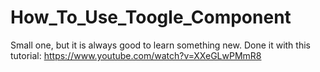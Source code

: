 # How_To_Use_Toogle_Component
Small one, but it is always good to learn something new. Done it with this tutorial: https://www.youtube.com/watch?v=XXeGLwPMmR8
